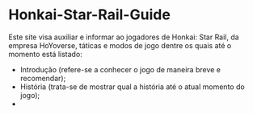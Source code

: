# Honkai-Star-Rail-Guide
Este site visa auxiliar e informar ao jogadores de Honkai: Star Rail, da empresa HoYoverse, táticas e modos de jogo dentre os quais até o momento está listado:

- Introdução (refere-se a conhecer o jogo de maneira breve e recomendar);
- História (trata-se de mostrar qual a história até o atual momento do jogo);
- 
